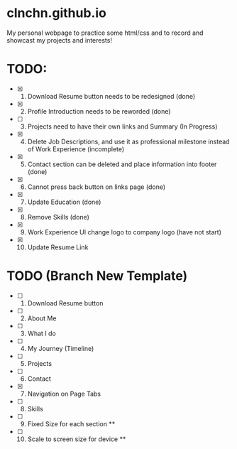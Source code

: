 # clnchn.github.io

My personal webpage to practice some html/css and to record and showcast my projects and interests!

# TODO: 
- [x] 1. Download Resume button needs to be redesigned (done)
- [x] 2. Profile Introduction needs to be reworded  (done)
- [ ] 3. Projects need to have their own links and Summary (In Progress)
- [x] 4. Delete Job Descriptions, and use it as professional milestone instead of Work Experience (incomplete)
- [x] 5. Contact section can be deleted and place information into footer (done)
- [x] 6. Cannot press back button on links page (done)
- [x] 7. Update Education (done)
- [x] 8. Remove Skills (done)
- [x] 9. Work Experience UI change logo to company logo (have not start)
- [x] 10. Update Resume Link


# TODO (Branch New Template)
- [ ] 1. Download Resume button 
- [ ] 2. About Me 
- [ ] 3. What I do
- [ ] 4. My Journey (Timeline)
- [ ] 5. Projects
- [ ] 6. Contact
- [x] 7. Navigation on Page Tabs 
- [ ] 8. Skills
- [ ] 9. Fixed Size for each section **
- [ ] 10. Scale to screen size for device **
